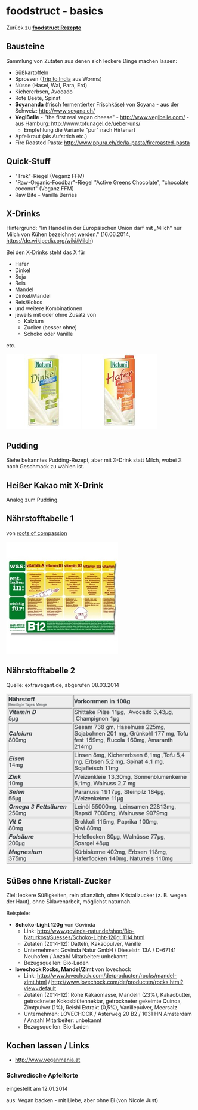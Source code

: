 foodstruct - basics
===================

Zurück zu **[foodstruct Rezepte](foodstruct.md)**

Bausteine
---------
Sammlung von Zutaten aus denen sich leckere Dinge machen lassen:

* Süßkartoffeln
* Sprossen ([Trip to India](http://www.healthypowerfood.de/) aus Worms)
* Nüsse (Hasel, Wal, Para, Erd)
* Kichererbsen, Avocado
* Rote Beete, Spinat
* **Soyananda** (frisch fermentierter Frischkäse) von Soyana - aus der Schweiz: http://www.soyana.ch/
* **VegiBelle** - "the first real vegan cheese" - http://www.vegibelle.com/ - aus Hamburg: http://www.tofunagel.de/ueber-uns/
  * Empfehlung die Variante "pur" nach Hirtenart
* Apfelkraut (als Aufstrich etc.)
* Fire Roasted Pasta: http://www.ppura.ch/de/la-pasta/fireroasted-pasta

Quick-Stuff
-----------
* "Trek"-Riegel (Veganz FFM)
* "Raw-Organic-Foodbar"-Riegel "Active Greens Chocolate", "chocolate coconut" (Veganz FFM)
* Raw Bite - Vanilla Berries

X-Drinks
--------
Hintergrund: "Im Handel in der Europäischen Union darf mit „Milch“ nur Milch von Kühen bezeichnet werden."
(16.06.2014, https://de.wikipedia.org/wiki/Milch)

Bei den X-Drinks steht das X für

* Hafer
* Dinkel
* Soja
* Reis
* Mandel
* Dinkel/Mandel
* Reis/Kokos
* und weitere Kombinationen
* jeweils mit oder ohne Zusatz von
  * Kalzium
  * Zucker (besser ohne)
  * Schoko oder Vanille

etc.

![](img/Natumi-Dinkeldrink-Natur-plus-Calcium-Pflanzendrink-Milchalternative-h200.jpg)
![](img/Natumi-Haferdrink-Natur-Pflanzendrink-Milchalternative-h200.jpg)


Pudding
-------
Siehe bekanntes Pudding-Rezept, aber mit X-Drink statt Milch, wobei X nach Geschmack zu wählen ist.


Heißer Kakao mit X-Drink
------------------------
Analog zum Pudding.


Nährstofftabelle 1
------------------
von [roots of compassion](http://www.rootsofcompassion.org/de/vegane-ernaehrungstabelle)

![](img/roots-of-comp-tabelle.jpg)


Nährstofftabelle 2
-------------------
Quelle: extravegant.de, abgerufen 08.03.2014

![](img/extravegant-tabelle.png)


Süßes ohne Kristall-Zucker
--------------------------
Ziel: leckere Süßigkeiten, rein pflanzlich, ohne Kristallzucker (z. B. wegen der Haut), ohne Sklavenarbeit, möglichst naturnah.

Beispiele:

* **Schoko-Light 120g** von Govinda
  * Link: http://www.govinda-natur.de/shop/Bio-Naturkost/Suesses/Schoko-Light-120g::1114.html
  * Zutaten (2014-12): Datteln, Kakaopulver, Vanille
  * Unternehmen: Govinda Natur GmbH / Dieselstr. 13A / D-67141 Neuhofen / Anzahl Mitarbeiter: unbekannt
  * Bezugsquellen: Bio-Laden
* **lovechock Rocks, Mandel/Zimt** von lovechock
  * Link: http://www.lovechock.com/de/producten/rocks/mandel-zimt.html / http://www.lovechock.com/de/producten/rocks.html?view=default
  * Zutaten (2014-12): Rohe Kakaomasse, Mandeln (23%), Kakaobutter, getrockneter Kokosblütennektar, getrockneter gekeimte Quinoa, Zimtpulver (1%), Reishi Extrakt (0,5%), Vanillepulver, Meersalz
  * Unternehmen: LOVECHOCK / Asterweg 20 B2 / 1031 HN Amsterdam / Anzahl Mitarbeiter: unbekannt
  * Bezugsquellen: Bio-Laden


Kochen lassen / Links
----------------------
  * http://www.veganmania.at

### Schwedische Apfeltorte
eingestellt am 12.01.2014

aus: Vegan backen - mit Liebe, aber ohne Ei (von Nicole Just)
